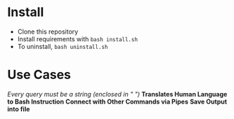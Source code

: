 # Install
- Clone this repository
- Install requirements with `bash install.sh`
- To uninstall, `bash uninstall.sh`

# Use Cases 
_Every query must be a string (enclosed in " ")_
**Translates Human Language to Bash Instruction**
**Connect with Other Commands via Pipes**
**Save Output into file**
